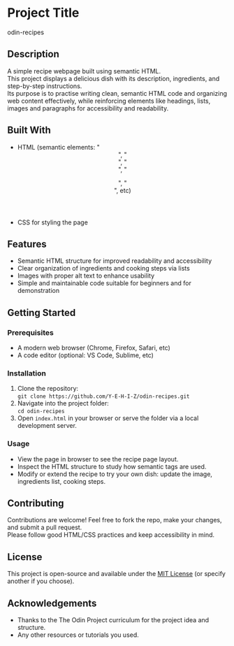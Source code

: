 # Project Title  
odin-recipes

## Description  
A simple recipe webpage built using semantic HTML.  
This project displays a delicious dish with its description, ingredients, and step-by-step instructions.  
Its purpose is to practise writing clean, semantic HTML code and organizing web content effectively, while reinforcing elements like headings, lists, images and paragraphs for accessibility and readability.

## Built With  
- HTML (semantic elements: "<header>", "<section>", "<article>", "<figure>", "<figcaption>", etc)  
- CSS for styling the page  

## Features  
- Semantic HTML structure for improved readability and accessibility  
- Clear organization of ingredients and cooking steps via lists  
- Images with proper alt text to enhance usability  
- Simple and maintainable code suitable for beginners and for demonstration  

## Getting Started  
### Prerequisites  
- A modern web browser (Chrome, Firefox, Safari, etc)  
- A code editor (optional: VS Code, Sublime, etc)  

### Installation  
1. Clone the repository:  
   `git clone https://github.com/Y-E-H-I-Z/odin-recipes.git`  
2. Navigate into the project folder:  
   `cd odin-recipes`  
3. Open `index.html` in your browser or serve the folder via a local development server.

### Usage  
- View the page in browser to see the recipe page layout.  
- Inspect the HTML structure to study how semantic tags are used.  
- Modify or extend the recipe to try your own dish: update the image, ingredients list, cooking steps.

## Contributing  
Contributions are welcome! Feel free to fork the repo, make your changes, and submit a pull request.  
Please follow good HTML/CSS practices and keep accessibility in mind.

## License  
This project is open-source and available under the [MIT License](LICENSE) (or specify another if you choose).

## Acknowledgements  
- Thanks to the The Odin Project curriculum for the project idea and structure.  
- Any other resources or tutorials you used.

